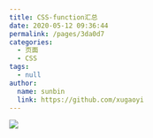 ```yaml
---
title: CSS-function汇总
date: 2020-05-12 09:36:44
permalink: /pages/3da0d7
categories:
  - 页面
  - CSS
tags:
  - null
author:
  name: sunbin
  link: https://github.com/xugaoyi
---
```

![](https://jsd.cdn.zzko.cn/gh/xugaoyi/image_store/blog/20200512161232.jpg)
